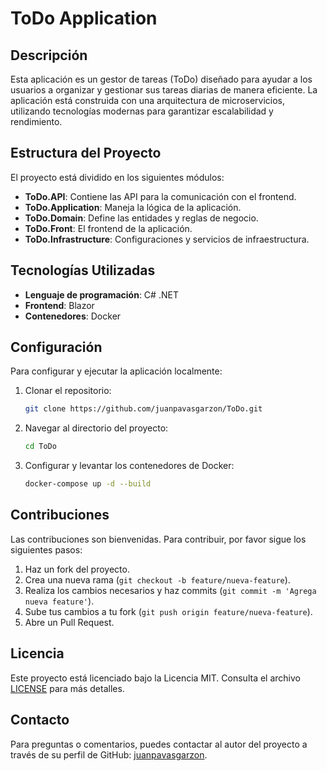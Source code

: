 # ToDo Application

## Descripción

Esta aplicación es un gestor de tareas (ToDo) diseñado para ayudar a los usuarios a organizar y gestionar sus tareas diarias de manera eficiente. La aplicación está construida con una arquitectura de microservicios, utilizando tecnologías modernas para garantizar escalabilidad y rendimiento.

## Estructura del Proyecto

El proyecto está dividido en los siguientes módulos:

- **ToDo.API**: Contiene las API para la comunicación con el frontend.
- **ToDo.Application**: Maneja la lógica de la aplicación.
- **ToDo.Domain**: Define las entidades y reglas de negocio.
- **ToDo.Front**: El frontend de la aplicación.
- **ToDo.Infrastructure**: Configuraciones y servicios de infraestructura.

## Tecnologías Utilizadas

- **Lenguaje de programación**: C# .NET
- **Frontend**: Blazor
- **Contenedores**: Docker

## Configuración

Para configurar y ejecutar la aplicación localmente:

1. Clonar el repositorio:
    ```sh
    git clone https://github.com/juanpavasgarzon/ToDo.git
    ```
2. Navegar al directorio del proyecto:
    ```sh
    cd ToDo
    ```
3. Configurar y levantar los contenedores de Docker:
    ```sh
    docker-compose up -d --build
    ```

## Contribuciones

Las contribuciones son bienvenidas. Para contribuir, por favor sigue los siguientes pasos:

1. Haz un fork del proyecto.
2. Crea una nueva rama (`git checkout -b feature/nueva-feature`).
3. Realiza los cambios necesarios y haz commits (`git commit -m 'Agrega nueva feature'`).
4. Sube tus cambios a tu fork (`git push origin feature/nueva-feature`).
5. Abre un Pull Request.

## Licencia

Este proyecto está licenciado bajo la Licencia MIT. Consulta el archivo [LICENSE](LICENSE) para más detalles.

## Contacto

Para preguntas o comentarios, puedes contactar al autor del proyecto a través de su perfil de GitHub: [juanpavasgarzon](https://github.com/juanpavasgarzon).
